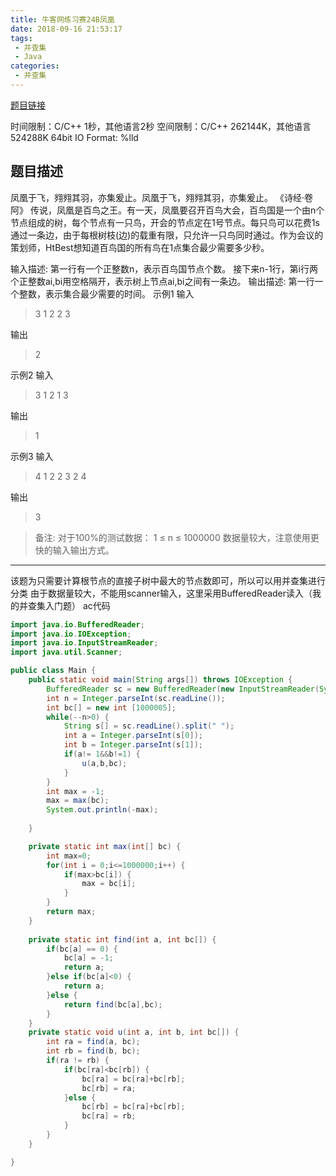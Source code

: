```yaml
---
title: 牛客网练习赛24B凤凰
date: 2018-09-16 21:53:17
tags:
 - 并查集
 - Java
categories:
 - 并查集
---
```


[题目链接](https://www.nowcoder.com/acm/contest/157/B)

时间限制：C/C++ 1秒，其他语言2秒
空间限制：C/C++ 262144K，其他语言524288K
64bit IO Format: %lld
## 题目描述 

   凤凰于飞，翙翙其羽，亦集爰止。凤凰于飞，翙翙其羽，亦集爰止。
                                   《诗经·卷阿》
    传说，凤凰是百鸟之王。有一天，凤凰要召开百鸟大会，百鸟国是一个由n个节点组成的树，每个节点有一只鸟，开会的节点定在1号节点。每只鸟可以花费1s通过一条边，由于每根树枝(边)的载重有限，只允许一只鸟同时通过。作为会议的策划师，HtBest想知道百鸟国的所有鸟在1点集合最少需要多少秒。


输入描述:
第一行有一个正整数n，表示百鸟国节点个数。
接下来n-1行，第i行两个正整数ai,bi用空格隔开，表示树上节点ai,bi之间有一条边。
输出描述:
第一行一个整数，表示集合最少需要的时间。
示例1
输入

 >   3
    1 2
    2 3

输出

   > 2

示例2
输入

   >3
    1 2
    1 3

输出

  > 1

示例3
输入

   > 4
    1 2
    2 3
    2 4

输出

   >3

>备注:
对于100%的测试数据：
1 ≤ n ≤ 1000000
数据量较大，注意使用更快的输入输出方式。
<hr>

该题为只需要计算根节点的直接子树中最大的节点数即可，所以可以用并查集进行分类
由于数据量较大，不能用scanner输入，这里采用BufferedReader读入（我的并查集入门题）
ac代码

```java
import java.io.BufferedReader;
import java.io.IOException;
import java.io.InputStreamReader;
import java.util.Scanner;

public class Main {
	public static void main(String args[]) throws IOException {
		BufferedReader sc = new BufferedReader(new InputStreamReader(System.in));
		int n = Integer.parseInt(sc.readLine());
		int bc[] = new int [1000005];
		while(--n>0) {
			String s[] = sc.readLine().split(" ");
			int a = Integer.parseInt(s[0]);
			int b = Integer.parseInt(s[1]);
			if(a!= 1&&b!=1) {
				u(a,b,bc);
			}
		}
		int max = -1;
		max = max(bc);
		System.out.println(-max);
	
	}

	private static int max(int[] bc) {
		int max=0;
		for(int i = 0;i<=1000000;i++) {
			if(max>bc[i]) {
				max = bc[i];
			}
		}
		return max;
	}
	
	private static int find(int a, int bc[]) {
		if(bc[a] == 0) {
			bc[a] = -1;
			return a;
		}else if(bc[a]<0) {
			return a;
		}else {
			return find(bc[a],bc);
		}
	}
	private static void u(int a, int b, int bc[]) {
		int ra = find(a, bc);
		int rb = find(b, bc);
		if(ra != rb) {
			if(bc[ra]<bc[rb]) {
				bc[ra] = bc[ra]+bc[rb];
				bc[rb] = ra;
			}else {
				bc[rb] = bc[ra]+bc[rb];
				bc[ra] = rb;
			}
		}
	}

}

```

